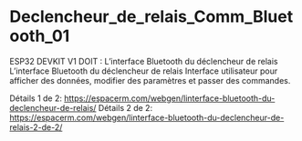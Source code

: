 # Declencheur_de_relais_Comm_Bluetooth_01
ESP32 DEVKIT V1 DOIT : L’interface Bluetooth du déclencheur de relais 
L’interface Bluetooth du déclencheur de relais Interface utilisateur pour afficher des données, modifier des paramètres et passer des commandes.

Détails 1 de 2: https://espacerm.com/webgen/linterface-bluetooth-du-declencheur-de-relais/
Détails 2 de 2: https://espacerm.com/webgen/linterface-bluetooth-du-declencheur-de-relais-2-de-2/
